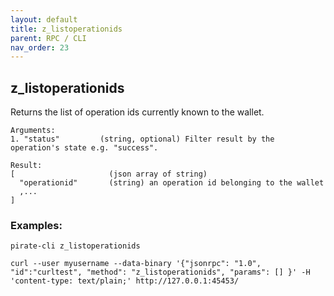 ```yaml
---
layout: default
title: z_listoperationids
parent: RPC / CLI
nav_order: 23
---
```


## z_listoperationids

Returns the list of operation ids currently known to the wallet.

```
Arguments:
1. "status"         (string, optional) Filter result by the operation's state e.g. "success".
```
```
Result:
[                     (json array of string)
  "operationid"       (string) an operation id belonging to the wallet
  ,...
]
```

### Examples:
```
pirate-cli z_listoperationids 
```
```
curl --user myusername --data-binary '{"jsonrpc": "1.0", "id":"curltest", "method": "z_listoperationids", "params": [] }' -H 'content-type: text/plain;' http://127.0.0.1:45453/
```
